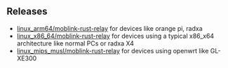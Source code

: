 ## Releases
+ [linux_arm64/moblink-rust-relay](linux_arm64/moblink-rust-relay) for devices like orange pi, radxa
+ [linux_x86_64/moblink-rust-relay](linux_x86_64/moblink-rust-relay) for devices using a typical x86_x64 architecture like normal PCs or radxa X4
+ [linux_mips_musl/moblink-rust-relay](linux_mips_musl/moblink-rust-relay) for devices using openwrt like GL-XE300
